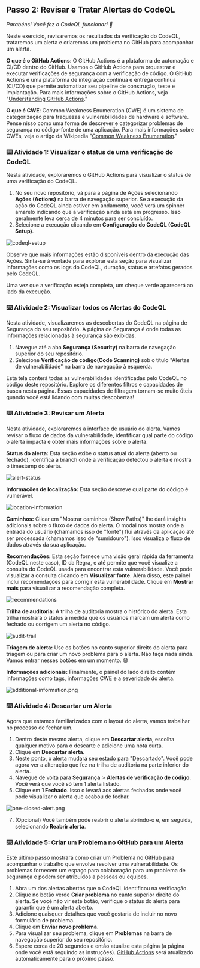 <!--
  <<< Author notes: Step 2 >>>
  Start this step by acknowledging the previous step.
  Define terms and link to docs.github.com.
  TBD-step-2-notes.
-->

## Passo 2: Revisar e Tratar Alertas do CodeQL

_Parabéns! Você fez o CodeQL funcionar! :tada:_

Neste exercício, revisaremos os resultados da verificação do CodeQL, trataremos um alerta e criaremos um problema no GitHub para acompanhar um alerta.

**O que é o GitHub Actions**: O GitHub Actions é a plataforma de automação e CI/CD dentro do GitHub. Usamos o GitHub Actions para orquestrar e executar verificações de segurança com a verificação de código. O GitHub Actions é uma plataforma de integração contínua e entrega contínua (CI/CD) que permite automatizar seu pipeline de construção, teste e implantação. Para mais informações sobre o GitHub Actions, veja "[Understanding GitHub Actions](https://docs.github.com/en/actions/learn-github-actions/understanding-github-actions)."

**O que é CWE**: Common Weakness Enumeration (CWE) é um sistema de categorização para fraquezas e vulnerabilidades de hardware e software. Pense nisso como uma forma de descrever e categorizar problemas de segurança no código-fonte de uma aplicação. Para mais informações sobre CWEs, veja o artigo da Wikipedia "[Common Weakness Enumeration](https://en.wikipedia.org/wiki/Common_Weakness_Enumeration)."

### :keyboard: Atividade 1: Visualizar o status de uma verificação do CodeQL

Nesta atividade, exploraremos o GitHub Actions para visualizar o status de uma verificação do CodeQL.
1. No seu novo repositório, vá para a página de Ações selecionando **Ações (Actions)** na barra de navegação superior. Se a execução da ação do CodeQL ainda estiver em andamento, você verá um spinner amarelo indicando que a verificação ainda está em progresso. Isso geralmente leva cerca de 4 minutos para ser concluído.
2. Selecione a execução clicando em **Configuração do CodeQL (CodeQL Setup)**.

![codeql-setup](/images/codeql-setup.png)

Observe que mais informações estão disponíveis dentro da execução das Ações. Sinta-se à vontade para explorar esta seção para visualizar informações como os logs do CodeQL, duração, status e artefatos gerados pelo CodeQL.

Uma vez que a verificação esteja completa, um cheque verde aparecerá ao lado da execução.

### :keyboard: Atividade 2: Visualizar todos os Alertas do CodeQL

Nesta atividade, visualizaremos as descobertas do CodeQL na página de Segurança do seu repositório. A página de Segurança é onde todas as informações relacionadas à segurança são exibidas.

1. Navegue até a aba **Segurança (Security)** na barra de navegação superior do seu repositório.
2. Selecione **Verificação de código(Code Scanning)** sob o título "Alertas de vulnerabilidade" na barra de navegação à esquerda.

Esta tela conterá todas as vulnerabilidades identificadas pelo CodeQL no código deste repositório. Explore os diferentes filtros e capacidades de busca nesta página. Essas capacidades de filtragem tornam-se muito úteis quando você está lidando com muitas descobertas!

### :keyboard: Atividade 3: Revisar um Alerta

Nesta atividade, exploraremos a interface de usuário do alerta. Vamos revisar o fluxo de dados da vulnerabilidade, identificar qual parte do código o alerta impacta e obter mais informações sobre o alerta.

**Status do alerta:** Esta seção exibe o status atual do alerta (aberto ou fechado), identifica a branch onde a verificação detectou o alerta e mostra o timestamp do alerta.

![alert-status](/images/alert-status.png)

**Informações de localização:** Esta seção descreve qual parte do código é vulnerável.

![location-information](/images/location-information.png)

**Caminhos:** Clicar em "Mostrar caminhos (Show Paths)" lhe dará insights adicionais sobre o fluxo de dados do alerta. O modal nos mostra onde a entrada do usuário (chamamos isso de "fonte") flui através da aplicação até ser processada (chamamos isso de "sumidouro"). Isso visualiza o fluxo de dados através da sua aplicação.

**Recomendações:** Esta seção fornece uma visão geral rápida da ferramenta (CodeQL neste caso), ID da Regra, e até permite que você visualize a consulta do CodeQL usada para encontrar esta vulnerabilidade. Você pode visualizar a consulta clicando em **Visualizar fonte**. Além disso, este painel inclui recomendações para corrigir esta vulnerabilidade. Clique em **Mostrar mais** para visualizar a recomendação completa.

![recommendations](/images/recommendations.png)

**Trilha de auditoria:** A trilha de auditoria mostra o histórico do alerta. Esta trilha mostrará o status à medida que os usuários marcam um alerta como fechado ou corrigem um alerta no código.

![audit-trail](/images/audit-trail.png)

**Triagem de alerta:** Use os botões no canto superior direito do alerta para triagem ou para criar um novo problema para o alerta. Não faça nada ainda. Vamos entrar nesses botões em um momento. 😄

**Informações adicionais:** Finalmente, o painel do lado direito contém informações como tags, informações CWE e a severidade do alerta.

![additional-information.png](/images/additional-information.png)

### :keyboard: Atividade 4: Descartar um Alerta

Agora que estamos familiarizados com o layout do alerta, vamos trabalhar no processo de fechar um.

1. Dentro deste mesmo alerta, clique em **Descartar alerta**, escolha qualquer motivo para o descarte e adicione uma nota curta.
2. Clique em **Descartar alerta**.
3. Neste ponto, o alerta mudará seu estado para "Descartado". Você pode agora ver a alteração que fez na trilha de auditoria na parte inferior do alerta.
4. Navegue de volta para **Segurança** > **Alertas de verificação de código**. Você verá que você só tem 1 alerta listado.
5. Clique em **1 Fechado**. Isso o levará aos alertas fechados onde você pode visualizar o alerta que acabou de fechar.

![one-closed-alert.png](/images/one-closed-alert.png)

7. (Opcional) Você também pode reabrir o alerta abrindo-o e, em seguida, selecionando **Reabrir alerta**.

### :keyboard: Atividade 5: Criar um Problema no GitHub para um Alerta

Este último passo mostrará como criar um Problema no GitHub para acompanhar o trabalho que envolve resolver uma vulnerabilidade. Os problemas fornecem um espaço para colaboração para um problema de segurança e podem ser atribuídos a pessoas ou equipes.

1. Abra um dos alertas abertos que o CodeQL identificou na verificação.
2. Clique no botão verde **Criar problema** no canto superior direito do alerta. Se você não vir este botão, verifique o status do alerta para garantir que é um alerta aberto.
3. Adicione quaisquer detalhes que você gostaria de incluir no novo formulário de problema.
4. Clique em **Enviar novo problema**.
5. Para visualizar seu problema, clique em **Problemas** na barra de navegação superior do seu repositório.
6. Espere cerca de 20 segundos e então atualize esta página (a página onde você está seguindo as instruções). [GitHub Actions](https://docs.github.com/en/actions) será atualizado automaticamente para o próximo passo.

